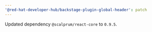 ```yaml
---
'@red-hat-developer-hub/backstage-plugin-global-header': patch
---
```


Updated dependency `@scalprum/react-core` to `0.9.5`.

